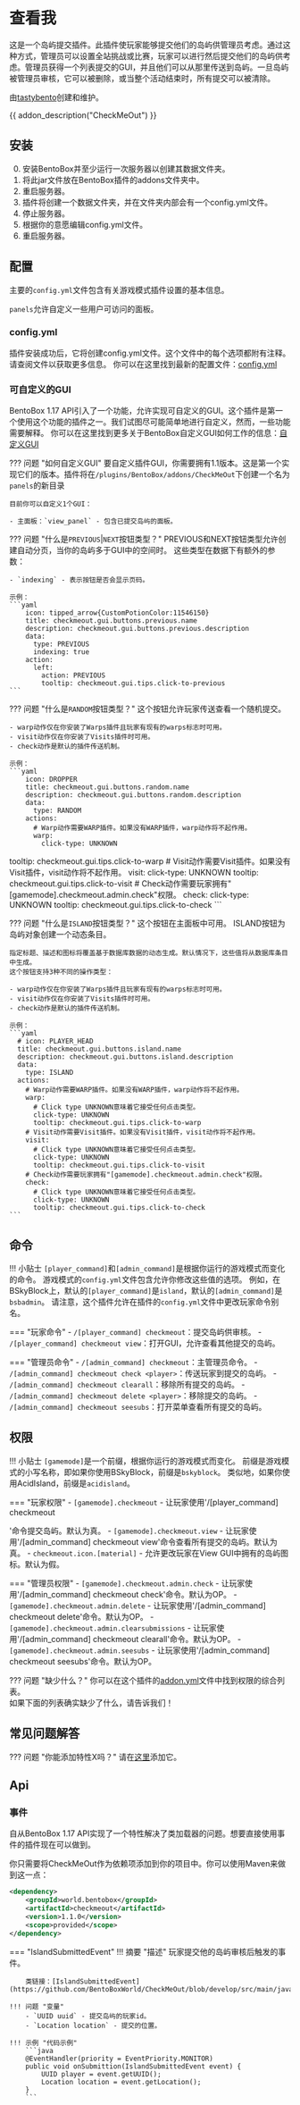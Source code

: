 # 查看我

这是一个岛屿提交插件。此插件使玩家能够提交他们的岛屿供管理员考虑。通过这种方式，管理员可以设置全站挑战或比赛，玩家可以进行然后提交他们的岛屿供考虑。管理员获得一个列表提交的GUI，并且他们可以从那里传送到岛屿。一旦岛屿被管理员审核，它可以被删除，或当整个活动结束时，所有提交可以被清除。

由[tastybento](https://github.com/tastybento)创建和维护。

{{ addon_description("CheckMeOut") }}

## 安装

0. 安装BentoBox并至少运行一次服务器以创建其数据文件夹。
1. 将此jar文件放在BentoBox插件的addons文件夹中。
2. 重启服务器。
3. 插件将创建一个数据文件夹，并在文件夹内部会有一个config.yml文件。
4. 停止服务器。
5. 根据你的意愿编辑config.yml文件。
7. 重启服务器。

## 配置

主要的`config.yml`文件包含有关游戏模式插件设置的基本信息。

`panels`允许自定义一些用户可访问的面板。

### config.yml

插件安装成功后，它将创建config.yml文件。这个文件中的每个选项都附有注释。请查阅文件以获取更多信息。
你可以在这里找到最新的配置文件：[config.yml](https://github.com/BentoBoxWorld/CheckMeOut/blob/develop/src/main/resources/config.yml)

### 可自定义的GUI

BentoBox 1.17 API引入了一个功能，允许实现可自定义的GUI。这个插件是第一个使用这个功能的插件之一。我们试图尽可能简单地进行自定义，然而，一些功能需要解释。
你可以在这里找到更多关于BentoBox自定义GUI如何工作的信息：[自定义GUI](/en/latest/Tutorials/generic/Customizable-GUI/)

??? 问题 "如何自定义GUI"
    要自定义插件GUI，你需要拥有1.1版本。这是第一个实现它们的版本。插件将在`/plugins/BentoBox/addons/CheckMeOut`下创建一个名为`panels`的新目录

    目前你可以自定义1个GUI：

    - 主面板：`view_panel` - 包含已提交岛屿的面板。

??? 问题 "什么是`PREVIOUS`|`NEXT`按钮类型？"
    PREVIOUS和NEXT按钮类型允许创建自动分页，当你的岛屿多于GUI中的空间时。
    这些类型在数据下有额外的参数：

    - `indexing` - 表示按钮是否会显示页码。

    示例： 
    ```yaml
        icon: tipped_arrow{CustomPotionColor:11546150}
        title: checkmeout.gui.buttons.previous.name
        description: checkmeout.gui.buttons.previous.description
        data:
          type: PREVIOUS
          indexing: true
        action:
          left:
            action: PREVIOUS
            tooltip: checkmeout.gui.tips.click-to-previous
    ```

??? 问题 "什么是`RANDOM`按钮类型？"
    这个按钮允许玩家传送查看一个随机提交。
    
    - warp动作仅在你安装了Warps插件且玩家有现有的warps标志时可用。
    - visit动作仅在你安装了Visits插件时可用。
    - check动作是默认的插件传送机制。

    示例： 
    ```yaml
        icon: DROPPER
        title: checkmeout.gui.buttons.random.name
        description: checkmeout.gui.buttons.random.description
        data:
          type: RANDOM
        actions:
          # Warp动作需要WARP插件。如果没有WARP插件，warp动作将不起作用。
          warp:
            click-type: UNKNOWN
           

 tooltip: checkmeout.gui.tips.click-to-warp
          # Visit动作需要Visit插件。如果没有Visit插件，visit动作将不起作用。
          visit:
            click-type: UNKNOWN
            tooltip: checkmeout.gui.tips.click-to-visit
          # Check动作需要玩家拥有"[gamemode].checkmeout.admin.check"权限。
          check:
            click-type: UNKNOWN
            tooltip: checkmeout.gui.tips.click-to-check
    ```

??? 问题 "什么是`ISLAND`按钮类型？"
    这个按钮在主面板中可用。
    ISLAND按钮为岛屿对象创建一个动态条目。

    指定标题、描述和图标将覆盖基于数据库数据的动态生成。默认情况下，这些值将从数据库条目中生成。
    这个按钮支持3种不同的操作类型：

    - warp动作仅在你安装了Warps插件且玩家有现有的warps标志时可用。
    - visit动作仅在你安装了Visits插件时可用。
    - check动作是默认的插件传送机制。

    示例： 
    ```yaml
      # icon: PLAYER_HEAD
      title: checkmeout.gui.buttons.island.name
      description: checkmeout.gui.buttons.island.description
      data:
        type: ISLAND
      actions:
        # Warp动作需要WARP插件。如果没有WARP插件，warp动作将不起作用。
        warp:
          # Click type UNKNOWN意味着它接受任何点击类型。
          click-type: UNKNOWN
          tooltip: checkmeout.gui.tips.click-to-warp
        # Visit动作需要Visit插件。如果没有Visit插件，visit动作将不起作用。
        visit:
          # Click type UNKNOWN意味着它接受任何点击类型。
          click-type: UNKNOWN
          tooltip: checkmeout.gui.tips.click-to-visit
        # Check动作需要玩家拥有"[gamemode].checkmeout.admin.check"权限。
        check:
          # Click type UNKNOWN意味着它接受任何点击类型。
          click-type: UNKNOWN
          tooltip: checkmeout.gui.tips.click-to-check
    ```

## 命令

!!! 小贴士
    `[player_command]`和`[admin_command]`是根据你运行的游戏模式而变化的命令。
    游戏模式的`config.yml`文件包含允许你修改这些值的选项。
    例如，在BSkyBlock上，默认的`[player_command]`是`island`，默认的`[admin_command]`是`bsbadmin`。
    请注意，这个插件允许在插件的`config.yml`文件中更改玩家命令别名。

=== "玩家命令"
    - `/[player_command] checkmeout`：提交岛屿供审核。
    - `/[player_command] checkmeout view`：打开GUI，允许查看其他提交的岛屿。

=== "管理员命令"
    - `/[admin_command] checkmeout`：主管理员命令。
    - `/[admin_command] checkmeout check <player>`：传送玩家到提交的岛屿。
    - `/[admin_command] checkmeout clearall`：移除所有提交的岛屿。
    - `/[admin_command] checkmeout delete <player>`：移除<player>提交的岛屿。
    - `/[admin_command] checkmeout seesubs`：打开菜单查看所有提交的岛屿。

## 权限

!!! 小贴士
    `[gamemode]`是一个前缀，根据你运行的游戏模式而变化。
    前缀是游戏模式的小写名称，即如果你使用BSkyBlock，前缀是`bskyblock`。
    类似地，如果你使用AcidIsland，前缀是`acidisland`。

=== "玩家权限"
    - `[gamemode].checkmeout` - 让玩家使用'/[player_command] checkmeout

'命令提交岛屿。默认为真。
    - `[gamemode].checkmeout.view` - 让玩家使用'/[admin_command] checkmeout view'命令查看所有提交的岛屿。默认为真。
    - `checkmeout.icon.[material]` - 允许更改玩家在View GUI中拥有的岛屿图标。默认为假。

=== "管理员权限"
    - `[gamemode].checkmeout.admin.check` - 让玩家使用'/[admin_command] checkmeout check'命令。默认为OP。
    - `[gamemode].checkmeout.admin.delete` - 让玩家使用'/[admin_command] checkmeout delete'命令。默认为OP。
    - `[gamemode].checkmeout.admin.clearsubmissions` - 让玩家使用'/[admin_command] checkmeout clearall'命令。默认为OP。
    - `[gamemode].checkmeout.admin.seesubs` - 让玩家使用'/[admin_command] checkmeout seesubs'命令。默认为OP。

??? 问题 "缺少什么？"
    你可以在这个插件的[addon.yml](https://github.com/BentoBoxWorld/Visit/blob/develop/src/main/resources/addon.yml)文件中找到权限的综合列表。  
    如果下面的列表确实缺少了什么，请告诉我们！

## 常见问题解答

??? 问题 "你能添加特性X吗？"
    请在[这里](https://github.com/BentoBoxWorld/CheckMeOut/issues)添加它。

## Api

### 事件

自从BentoBox 1.17 API实现了一个特性解决了类加载器的问题。想要直接使用事件的插件现在可以做到。

你只需要将CheckMeOut作为依赖项添加到你的项目中。你可以使用Maven来做到这一点：

```xml
<dependency>
    <groupId>world.bentobox</groupId>
    <artifactId>checkmeout</artifactId>
    <version>1.1.0</version>
    <scope>provided</scope>
</dependency>
```

=== "IslandSubmittedEvent"
    !!! 摘要 "描述"
        玩家提交他的岛屿审核后触发的事件。

        类链接：[IslandSubmittedEvent](https://github.com/BentoBoxWorld/CheckMeOut/blob/develop/src/main/java/world/bentobox/checkmeout/events/IslandSubmittedEvent.java)

    !!! 问题 "变量"
        - `UUID uuid` - 提交岛屿的玩家id。
        - `Location location` - 提交的位置。
 
    !!! 示例 "代码示例"
        ```java
        @EventHandler(priority = EventPriority.MONITOR)
        public void onSubmittion(IslandSubmittedEvent event) {
            UUID player = event.getUUID();
            Location location = event.getLocation();
        }
        ```